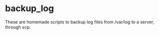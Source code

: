 # backup_log
These are homemade scripts to backup log files from /var/log to a server, through scp.

